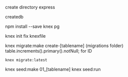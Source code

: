 create directory
	express

createdb

npm install --save knex pg

knex init
	fix knexfile

knex migrate:make create-[tablename]
	(migrations folder)
	table.increments().primary().notNull; for ID

    knex migrate:latest

knex seed:make 01_[tablename]
knex seed:run